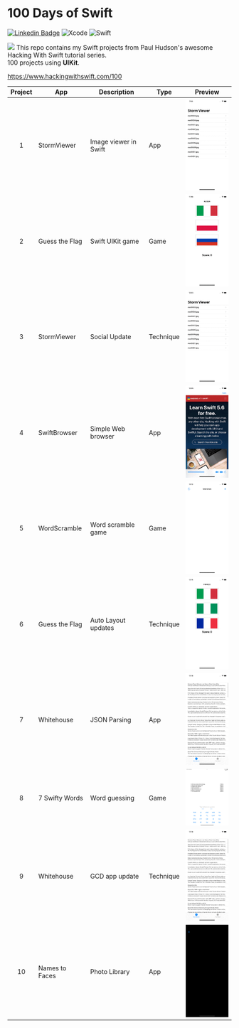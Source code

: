 # 100 Days of Swift

[![Linkedin Badge](https://img.shields.io/badge/-Linkedin-0e76a8?style=flat&labelColor=0e76a8&logo=linkedin&logoColor=white)](https://www.linkedin.com/in/jf96/)
![Xcode](https://img.shields.io/badge/Xcode-007ACC?style=flat&logo=Xcode&logoColor=white)
![Swift](https://img.shields.io/badge/swift-F54A2A?style=flat&logo=swift&logoColor=white)

<img src="https://emojis.slackmojis.com/emojis/images/1621024394/39092/cat-roll.gif?1621024394" width="25"/> This repo contains my Swift projects from Paul Hudson's awesome Hacking With Swift tutorial series.\
100 projects using **UIKit**.

https://www.hackingwithswift.com/100

| Project | App            | Description           | Type      | Preview                                                |
| :-----: | -------------- | --------------------- | --------- | ------------------------------------------------------ |
|    1    | StormViewer    | Image viewer in Swift | App       | <img src="readme-files/p1-preview.gif" width="120" />  |
|    2    | Guess the Flag | Swift UIKit game      | Game      | <img src="readme-files/p2-preview.gif" width="120" />  |
|    3    | StormViewer    | Social Update         | Technique | <img src="readme-files/p3-preview.gif" width="120" />  |
|    4    | SwiftBrowser   | Simple Web browser    | App       | <img src="readme-files/p4-preview.gif" width="120" />  |
|    5    | WordScramble   | Word scramble game    | Game      | <img src="readme-files/p5-preview.gif" width="120" />  |
|    6    | Guess the Flag | Auto Layout updates   | Technique | <img src="readme-files/p6-preview.gif" width="120" />  |
|    7    | Whitehouse     | JSON Parsing          | App       | <img src="readme-files/p7-preview.gif" width="120" />  |
|    8    | 7 Swifty Words | Word guessing         | Game      | <img src="readme-files/p8-preview.gif" width="120" />  |
|    9    | Whitehouse     | GCD app update        | Technique | <img src="readme-files/p7-preview.gif" width="120" />  |
|   10    | Names to Faces | Photo Library         | App       | <img src="readme-files/p10-preview.gif" width="120" /> |

<!-- |   11    | Pachinko        | SpriteKit             | 2D Game   |                                                       | -->
<!-- |   12    | Names to Faces  | Add NSUserDefaults    | Technique |                                                       | -->
<!-- |   13    | Instafilter     | Core Image filters    | App       |                                                       | -->
<!-- |   14    | Whack-a-Penguin | Whack a mole clone    | Game      |                                                       | -->
<!-- |   15    | Animation       | Core Animation        | Technique |                                                       | -->
